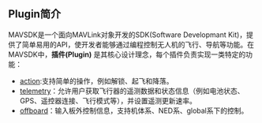 ## Plugin简介 
MAVSDK是一个面向MAVLink对象开发的SDK(Software Developmant Kit)，提供了简单易用的API，使开发者能够通过编程控制无人机的飞行、导航等功能。在MAVSDK中，**插件(Plugin)** 是其核心设计理念，每个插件负责实现一类特定的功能：

- [action](content_ch/advanced/MAVSDK-C++/plugins/action.md):支持简单的操作，例如解锁、起飞和降落。
- [telemetry](content_ch/advanced/MAVSDK-C++/plugins/telemetry.md)：允许用户获取飞行器的遥测数据和状态信息（例如电池状态、GPS、遥控器连接、飞行模式等），并设置遥测更新速率。
- [offboard](content_ch/advanced/MAVSDK-C++/plugins/offboard.md)：输入板外控制信息，支持机体系、NED系、global系下的控制。
